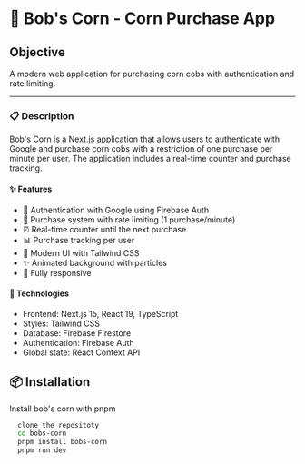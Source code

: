 # 🌽 Bob's Corn - Corn Purchase App

## Objective

A modern web application for purchasing corn cobs with authentication and rate limiting.

---

### 📋 Description

Bob's Corn is a Next.js application that allows users to authenticate with Google and purchase corn cobs with a restriction of one purchase per minute per user. The application includes a real-time counter and purchase tracking.

#### ✨ Features

- 🔐 Authentication with Google using Firebase Auth
- 🌽 Purchase system with rate limiting (1 purchase/minute)
- ⏰ Real-time counter until the next purchase
- 📊 Purchase tracking per user
- 🎨 Modern UI with Tailwind CSS
- ✨ Animated background with particles
- 📱 Fully responsive

#### 🚀 Technologies

- Frontend: Next.js 15, React 19, TypeScript
- Styles: Tailwind CSS
- Database: Firebase Firestore
- Authentication: Firebase Auth
- Global state: React Context API

## 📦 Installation

Install bob's corn with pnpm

```bash
  clone the repositoty
  cd bobs-corn
  pnpm install bobs-corn
  pnpm run dev

```
